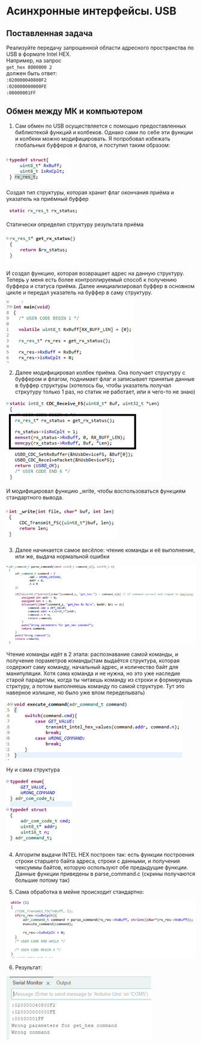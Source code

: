 # Асинхронные интерфейсы. USB

## Поставленная задача
Реализуйте передачу запрошенной области адресного пространства по USB в формате Intel HEX.  
Например, на запрос  
`get_hex 8000000 2`  
должен быть ответ:  
`:020000040800F2`  
`:020000000000FE`  
`:00000001FF`  

## Обмен между МК и компьютером
1. Сам обмен по USB осуществляется с помощью предоставленных библиотекой функций и колбеков. Однако сами по себе эти функции и колбеки можно модифицировать. Я попробовал избежать глобальных буфферов и флагов, и поступил таким образом: 

![Тип структура результата приёма](./Images/Global%20buffer.png)

Создал тип структуры, которая хранит флаг окончания приёма и указатель на приёмный буффер

![Статическое определение структуры результата приёма](./Images/Static%20RxRes%20struct.png)

Статически определил структуру результата приёма

![Функция возврата данной структуры](./Images/Get%20RxStatus.png)

И создал функцию, которая возвращает адрес на данную структуру. Теперь у меня есть более контроллируемый способ к получению буффера и статуса приёма. Далее инициализировал буффер в основном цикле и передал указатель на буффер в саму структуру.

![Инициализация буффера и передача его структуре](./Images/Init%20RxStatus.png)

2. Далее модифицировал колбек приёма. Она получает структуру с буффером и флагом, поднимает флаг и записывает принятые данные в буффер структуры (хотелось бы, чтобы указатель получал стркутуру только 1 раз, но статик не работает, или я чего-то не знаю)

![Модифицирование колбека приёма](./Images/Modify%20RxCallback.png)

И модифицировал функцию _write, чтобы воспользоваться функциям стандартного вывода.

![Модификация функции для стандартного вывода](./Images/Modify%20standart%20output.png)

3. Далее начинается самое весёлое: чтение команды и её выполнение, или же, выдача нормальной ошибки

![Чтение команды](./Images/Parse%20command.png)

Чтение команды идёт в 2 этапа: распознавание самой команды, и получение пораметров команды(там выдаётся структура, которая содержит саму команду, начальный адрес, и количество байт для манипуляции. Хотя сама команда и не нужна, но это уже наследие старой парадигмы, когда ты читаешь команду из строки и формируешь стрктуру, а потом выполняешь команду по самой структуре. Тут это наверное излишне, но было уже влом переделывать)

![Выполнение команды](./Images/Execute%20command.png)

Ну и сама структура

![Стуктура команды](./Images/Command%20struct.png)

4. Алгоритм выдачи INTEL HEX построен так: есть функции построения строки старшего байта адреса, строки с данными, и получения чексуммы байтов, которую оспользуют обе предыдущие функции. Данные функции приведены в parse_command.c (скрины получаются большие потому так)

5. Сама обработка в мейне происходит стандартно: 

![Обработка в мейне](./Images/Main%20program.png)

6. Результат:

![Результат](./Images/Result.png)
